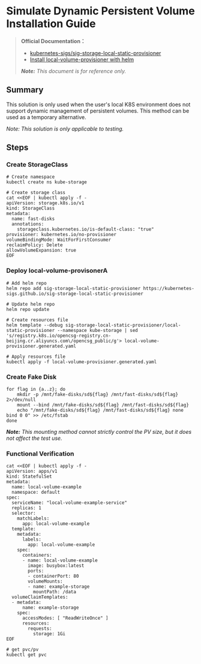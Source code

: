 # Simulate Dynamic Persistent Volume  Installation Guide

> **Official Documentation：**
>
> - [kubernetes-sigs/sig-storage-local-static-provisioner](https://github.com/kubernetes-sigs/sig-storage-local-static-provisioner)
> - [Install local-volume-provisioner with helm](https://github.com/kubernetes-sigs/sig-storage-local-static-provisioner/blob/master/helm/README.md)
>
> _**Note:** This document is for reference only._

## Summary

This solution is only used when the user's local K8S environment does not support dynamic management of persistent volumes. This method can be used as a temporary alternative.

*Note: This solution is only applicable to testing.* 

## Steps

### Create StorageClass

```shell
# Create namespace
kubectl create ns kube-storage

# Create storage class
cat <<EOF | kubectl apply -f -
apiVersion: storage.k8s.io/v1
kind: StorageClass
metadata:
  name: fast-disks
  annotations:
    storageclass.kubernetes.io/is-default-class: "true"
provisioner: kubernetes.io/no-provisioner
volumeBindingMode: WaitForFirstConsumer
reclaimPolicy: Delete
allowVolumeExpansion: true
EOF
```

### Deploy local-volume-provisonerA

```shell
# Add helm repo
helm repo add sig-storage-local-static-provisioner https://kubernetes-sigs.github.io/sig-storage-local-static-provisioner

# Update helm repo
helm repo update

# Create resources file
helm template --debug sig-storage-local-static-provisioner/local-static-provisioner --namespace kube-storage | sed 's/registry.k8s.io/opencsg-registry.cn-beijing.cr.aliyuncs.com\/opencsg_public/g'> local-volume-provisioner.generated.yaml

# Apply resources file
kubectl apply -f local-volume-provisioner.generated.yaml
```

### Create Fake Disk

```shell
for flag in {a..z}; do
	mkdir -p /mnt/fake-disks/sd${flag} /mnt/fast-disks/sd${flag} 2>/dev/null
	mount --bind /mnt/fake-disks/sd${flag} /mnt/fast-disks/sd${flag}
	echo "/mnt/fake-disks/sd${flag} /mnt/fast-disks/sd${flag} none bind 0 0" >> /etc/fstab
done
```

_**Note:** This mounting method cannot strictly control the PV size, but it does not affect the test use._

### Functional Verification

```shell
cat <<EOF | kubectl apply -f -
apiVersion: apps/v1
kind: StatefulSet
metadata:
  name: local-volume-example
  namespace: default
spec:
  serviceName: "local-volume-example-service"
  replicas: 1
  selector:
    matchLabels:
      app: local-volume-example
  template:
    metadata:
      labels:
        app: local-volume-example
    spec:
      containers:
      - name: local-volume-example
        image: busybox:latest
        ports:
        - containerPort: 80
        volumeMounts:
        - name: example-storage
          mountPath: /data
  volumeClaimTemplates:
  - metadata:
      name: example-storage
    spec:
      accessModes: [ "ReadWriteOnce" ]
      resources:
        requests:
          storage: 1Gi
EOF

# get pvc/pv
kubectl get pvc
```